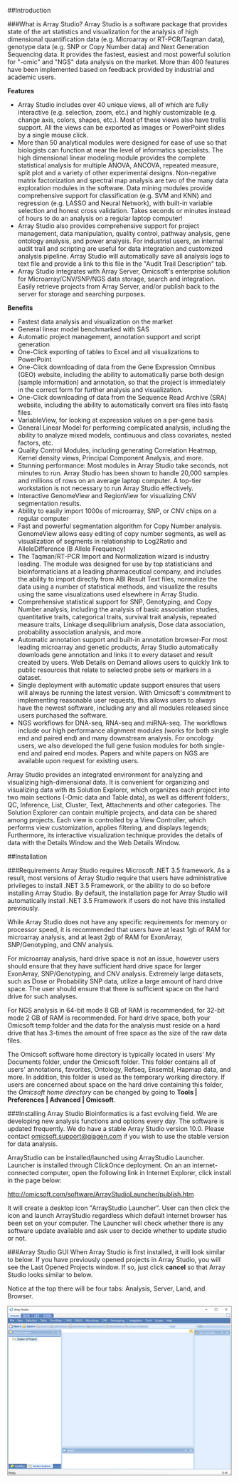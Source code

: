 ##Introduction

###What is Array Studio?
Array Studio is a software package that provides state of the art statistics and visualization for the analysis of high dimensional quantification data (e.g. Microarray or RT-PCR/Taqman data), genotype data (e.g. SNP or Copy Number data) and Next Generation Sequencing data. It provides the fastest, easiest and most powerful solution for "-omic" and "NGS" data analysis on the market. More than 400 features have been implemented based on feedback provided by industrial and academic users.

**Features**

- Array Studio includes over 40 unique views, all of which are fully interactive (e.g. selection, zoom, etc.) and highly customizable (e.g. change axis, colors, shapes, etc.). Most of these views also have trellis support. All the views can be exported as images or PowerPoint slides by a single mouse click.
- More than 50 analytical modules were designed for ease of use so that biologists can function at near the level of informatics specialists. The high dimensional linear modeling module provides the complete statistical analysis for multiple ANOVA, ANCOVA, repeated measure, split plot and a variety of other experimental designs. Non-negative matrix factorization and spectral map analysis are two of the many data exploration modules in the software. Data mining modules provide comprehensive support for classification (e.g. SVM and KNN) and regression (e.g. LASSO and Neural Network), with built-in variable selection and honest cross validation. Takes seconds or minutes instead of hours to do an analysis on a regular laptop computer!
- Array Studio also provides comprehensive support for project management, data manipulation, quality control, pathway analysis, gene ontology analysis, and power analysis. For industrial users, an internal audit trail and scripting are useful for data integration and customized analysis pipeline. Array Studio will automatically save all analysis logs to text file and provide a link to this file  in the "Audit Trail Description" tab.
- Array Studio integrates with Array Server, Omicsoft's enterprise solution for Microarray/CNV/SNP/NGS data storage, search and integration.  Easily retrieve projects from Array Server, and/or publish back to the server for storage and searching purposes.

**Benefits**

- Fastest data analysis and visualization on the market
- General linear model benchmarked with SAS
- Automatic project management, annotation support and script generation
- One-Click exporting of tables to Excel and all visualizations to PowerPoint
- One-Click downloading of data from the Gene Expression Omnibus (GEO) website, including the ability to automatically parse both design (sample information) and annotation, so that the project is immediately in the correct form for further analysis and visualization.
- One-Click downloading of data from the Sequence Read Archive (SRA) website, including the ability to automatically convert sra files into fastq files.
- VariableView, for looking at expression values on a per-gene basis
- General Linear Model for performing complicated analysis, including the ability to analyze mixed models, continuous and class covariates, nested factors, etc.
- Quality Control Modules, including generating Correlation Heatmap, Kernel density views, Principal Component Analysis, and more.
- Stunning performance: Most modules in Array Studio take seconds, not minutes to run. Array Studio has been shown to handle 20,000 samples and millions of rows on an average laptop computer. A top-tier workstation is not necessary to run Array Studio effectively.
- Interactive GenomeView and RegionView for visualizing CNV segmentation results.
- Ability to easily import 1000s of microarray, SNP, or CNV chips on a regular computer
- Fast and powerful segmentation algorithm for Copy Number analysis. GenomeView allows easy editing of copy number segments, as well as visualization of segments in relationship to Log2Ratio and AlleleDifference (B Allele Frequency)
- The Taqman/RT-PCR Import and Normalization wizard is industry leading. The module was designed for use by top statisticians and bioinformaticians at a leading pharmaceutical company, and includes the ability to import directly from ABI Result Text files, normalize the data using a number of statistical methods, and visualize the results using the same visualizations used elsewhere in Array Studio.
- Comprehensive statistical support for SNP, Genotyping, and Copy Number analysis, including the analysis of basic association studies, quantitative traits, categorical traits, survival trait analysis, repeated measure traits, Linkage disequilibrium analysis, Dose data association, probability association analysis, and more.
- Automatic annotation support and built-in annotation browser-For most leading microarray and genetic products, Array Studio automatically downloads gene annotation and links it to every dataset and result created by users. Web Details on Demand allows users to quickly link to public resources that relate to selected probe sets or markers in a dataset.
- Single deployment with automatic update support ensures that users will always be running the latest version. With Omicsoft's commitment to implementing reasonable user requests, this allows users to always have the newest software, including any and all modules released since users purchased the software.
- NGS workflows for DNA-seq, RNA-seq and miRNA-seq. The workflows include our high performance alignment modules (works for both single end and paired end) and many downstream analysis. For oncology users, we also developed the full gene fusion modules for both single-end and paired end modes. Papers and white papers on NGS are available upon request for existing users.

Array Studio provides an integrated environment for analyzing and visualizing high-dimensional data.  It is convenient for organizing and visualizing data with its Solution Explorer, which organizes each project into two main sections (-Omic data and Table data), as well as different folders:, QC, Inference, List, Cluster, Text, Attachments and other categories.  The Solution Explorer can contain multiple projects, and data can be shared among projects.  Each view is controlled by a View Controller, which performs view customization, applies filtering, and displays legends; Furthermore, its interactive visualization technique provides the details of data with the Details Window and the Web Details Window.

##Installation

###Requirements
Array Studio requires Microsoft .NET 3.5 framework.  As a result, most versions of Array Studio require that users have administrative privileges to install .NET 3.5 Framework, or the ability to do so before installing Array Studio. By default, the installation page for Array Studio will automatically install .NET 3.5 Framework if users do not have this installed previously.

While Array Studio does not have any specific requirements for memory or processor speed, it is recommended that users have at least 1gb of RAM for microarray analysis, and at least 2gb of RAM for ExonArray, SNP/Genotyping, and CNV analysis.

For microarray analysis, hard drive space is not an issue, however users should ensure that they have sufficient hard drive space for larger ExonArray, SNP/Genotyping, and CNV analysis.  Extremely large datasets, such as Dose or Probability SNP data, utilize a large amount of hard drive space. The user should ensure that there is sufficient space on the hard drive for such analyses.

For NGS analysis in 64-bit mode 8 GB of RAM is recommended, for 32-bit mode 2 GB of RAM is recommended. For hard drive space, both your Omicsoft temp folder and the data for the analysis must reside on a hard drive that has 3-times the amount of free space as the size of the raw data files.

The Omicsoft software home directory is typically located in users' My Documents folder, under the Omicsoft folder.  This folder contains all of users' annotations, favorites, Ontology, Refseq, Ensembl, Hapmap data, and more.  In addition, this folder is used as the temporary working directory.  If users are concerned about space on the hard drive containing this folder, the *Omicsoft home directory* can be changed by going to  **Tools  | Preferences | Advanced | Omicsoft**.

###Installing Array Studio
Bioinformatics is a fast evolving field. We are developing new analysis functions and options every day. The software is updated frequently. We do have a stable Array Studio version 10.0. Please contact omicsoft.support@qiagen.com if you wish to use the stable version for data analysis.

ArrayStudio can be installed/launched using ArrayStudio Launcher. Launcher is installed through ClickOnce deployment. On an an internet-connected computer, open the following link in
Internet Explorer, click install in the page below:

http://omicsoft.com/software/ArrayStudioLauncher/publish.htm

It will create a desktop icon "ArrayStudio Launcher". User can then click the icon and launch ArrayStudio regardless which default internet browser has been set on your computer. The Launcher will check whether there is any software update available and ask user to decide whether to update studio or not.

###Array Studio GUI
When Array Studio is first installed, it will look similar to below.
If you have previously opened projects in Array Studio, you will see the Last Opened Projects window.  If so, just click **cancel** so that Array Studio looks similar to below.

Notice at the top there will be four tabs: Analysis, Server, Land, and Browser.

![ArrayStudioGUI](images/ArrayStudioGUI.png)
